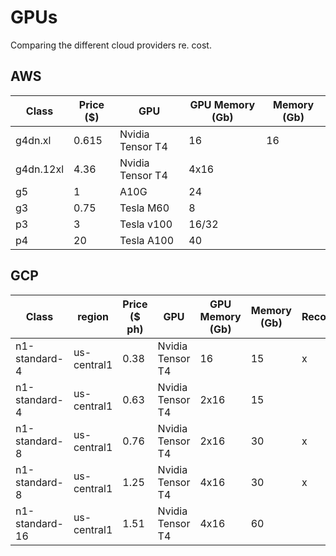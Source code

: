 # GPUs

Comparing the different cloud providers re. cost.

## AWS

| Class     | Price ($) | GPU              | GPU Memory (Gb) | Memory (Gb) |
| --------- | --------- | ---------------- | --------------- | ----------- |
| g4dn.xl   | 0.615     | Nvidia Tensor T4 | 16              | 16          |
| g4dn.12xl | 4.36      | Nvidia Tensor T4 | 4x16            |             |
| g5        | 1         | A10G             | 24              |             |
| g3        | 0.75      | Tesla M60        | 8               |             |
| p3        | 3         | Tesla v100       | 16/32           |             |
| p4        | 20        | Tesla A100       | 40              |             |

## GCP

| Class          | region      | Price ($ ph) | GPU              | GPU Memory (Gb) | Memory (Gb) | Recommended |
| -------------- | ----------- | ------------ | ---------------- | --------------- | ----------- | ----------- |
| n1-standard-4  | us-central1 | 0.38         | Nvidia Tensor T4 | 16              | 15          | x           |
| n1-standard-4  | us-central1 | 0.63         | Nvidia Tensor T4 | 2x16            | 15          |             |
| n1-standard-8  | us-central1 | 0.76         | Nvidia Tensor T4 | 2x16            | 30          | x           |
| n1-standard-8  | us-central1 | 1.25         | Nvidia Tensor T4 | 4x16            | 30          | x           |
| n1-standard-16 | us-central1 | 1.51         | Nvidia Tensor T4 | 4x16            | 60          |             |
